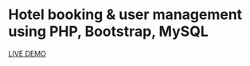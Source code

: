 # Hotel booking & user management using PHP, Bootstrap, MySQL
<a href="http://easestay-hotel.infinityfreeapp.com/">LIVE DEMO</a>
